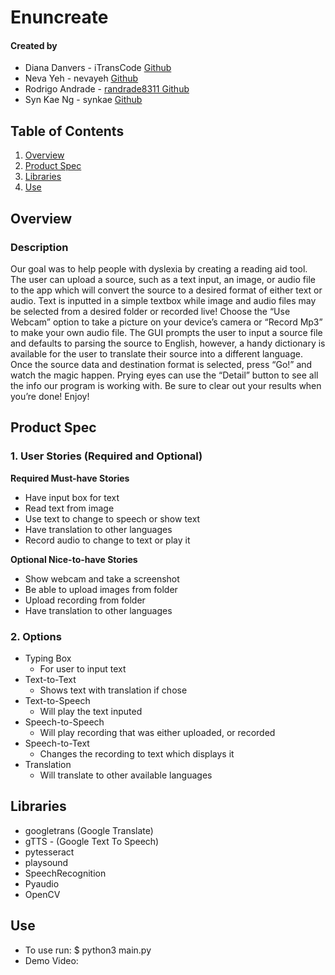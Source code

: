 # Enuncreate

#### Created by

* Diana Danvers - iTransCode [Github](https://github.com/iTransCode)
* Neva Yeh - nevayeh [Github](https://github.com/nevayeh)
* Rodrigo Andrade - [randrade8311 Github](https://github.com/randrade8311)
* Syn Kae Ng - synkae [Github](https://github.com/synkae)

## Table of Contents
1. [Overview](#Overview)
2. [Product Spec](#Product-Spec)
3. [Libraries](#Libraries)
4. [Use](#Use)

## Overview

### Description

Our goal was to help people with dyslexia by creating a reading aid tool. The user can upload a source, such as a text input, an image, or audio file to the app which will convert the source to a desired format of either text or audio. Text is inputted in a simple textbox while image and audio files may be selected from a desired folder or recorded live! Choose the “Use Webcam” option to take a picture on your device’s camera or “Record Mp3” to make your own audio file. The GUI prompts the user to input a source file and defaults to parsing the source to English, however, a handy dictionary is available for the user to translate their source into a different language. Once the source data and destination format is selected, press “Go!” and watch the magic happen. Prying eyes can use the “Detail” button to see all the info our program is working with. Be sure to clear out your results when you’re done! Enjoy!


## Product Spec

### 1. User Stories (Required and Optional)

**Required Must-have Stories**
* Have input box for text
* Read text from image
* Use text to change to speech or show text
* Have translation to other languages
* Record audio to change to text or play it 

**Optional Nice-to-have Stories**

* Show webcam and take a screenshot
* Be able to upload images from folder
* Upload recording from folder
* Have translation to other languages

### 2. Options

* Typing Box
   * For user to input text
* Text-to-Text
   * Shows text with translation if chose
* Text-to-Speech
    * Will play the text inputed
* Speech-to-Speech
    * Will play recording that was either uploaded, or recorded
* Speech-to-Text
    * Changes the recording to text which displays it
* Translation
    * Will translate to other available languages


## Libraries

* googletrans (Google Translate)
* gTTS - (Google Text To Speech)
* pytesseract 
* playsound 
* SpeechRecognition 
* Pyaudio 
* OpenCV


## Use

* To use run: $ python3 main.py
* Demo Video: 
